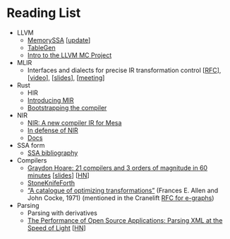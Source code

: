 # Reading List

- LLVM
  - [MemorySSA](https://llvm.org/docs/MemorySSA.html)
    [[update](https://reviews.llvm.org/rG187a5f230f4b)]
  - [TableGen](https://llvm.org/docs/TableGen/)
  - [Intro to the LLVM MC Project](https://blog.llvm.org/2010/04/intro-to-llvm-mc-project.html)
- MLIR
  - Interfaces and dialects for precise IR transformation control
    [[RFC](https://discourse.llvm.org/t/rfc-interfaces-and-dialects-for-precise-ir-transformation-control/60927)],
    [[video](https://www.youtube.com/watch?v=A19Qp6kcFNM)],
    [[slides](https://mlir.llvm.org/OpenMeetings/2022-03-17-Transform_Interfaces.pdf)],
    [[meeting](https://discourse.llvm.org/t/open-mlir-meeting-3-17-2022-interfaces-and-dialects-for-controlling-transformation/61003)]
- Rust
  - HIR
  - [Introducing MIR](https://blog.rust-lang.org/2016/04/19/MIR.html)
  - [Bootstrapping the compiler](https://rustc-dev-guide.rust-lang.org/building/bootstrapping.html)
- NIR
  - [NIR: A new compiler IR for Mesa](https://www.jlekstrand.net/jason/projects/mesa/nir-notes/)
  - [In defense of NIR](https://www.jlekstrand.net/jason/blog/2022/01/in-defense-of-nir/)
  - [Docs](https://docs.mesa3d.org/nir/index.html)
- SSA form
  - [SSA bibliography](http://www.dcs.gla.ac.uk/~jsinger/ssa.html)
- Compilers
  - [Graydon Hoare: 21 compilers and 3 orders of magnitude in 60 minutes](http://lambda-the-ultimate.org/node/5648)
    [[slides](http://venge.net/graydon/talks/CompilerTalk-2019.pdf)]
    [[HN](https://news.ycombinator.com/item?id=32780472)]
  - [StoneKnifeForth](https://github.com/kragen/stoneknifeforth)
  - [“A catalogue of optimizing transformations”](https://www.clear.rice.edu/comp512/Lectures/Papers/1971-allen-catalog.pdf)
    (Frances E. Allen and John Cocke, 1971)
    (mentioned in the Cranelift [RFC for e-graphs](https://github.com/bytecodealliance/rfcs/blob/main/accepted/cranelift-egraph.md))
- Parsing
  - Parsing with derivatives
  - [The Performance of Open Source Applications: Parsing XML at the Speed of Light](https://www.aosabook.org/en/posa/parsing-xml-at-the-speed-of-light.html)
    [[HN](https://news.ycombinator.com/item?id=32147263)]

